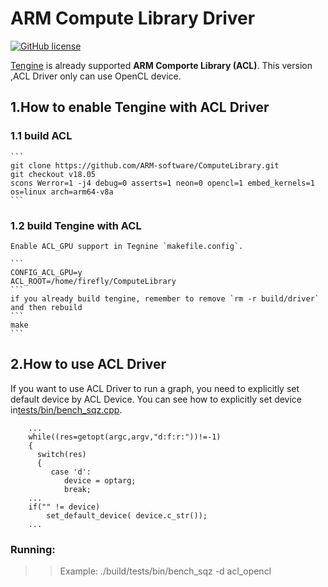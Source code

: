 # ARM Compute Library Driver

[![GitHub license](http://OAID.github.io/pics/apache_2.0.svg)](../LICENSE)


[Tengine](https://github.com/OAID/Tengine) is already supported **ARM Comporte 
Library (ACL)**. This version ,ACL Driver only can use OpenCL device.


## 1.How to enable Tengine with ACL Driver

### 1.1 build ACL

    ```
    git clone https://github.com/ARM-software/ComputeLibrary.git    
    git checkout v18.05
    scons Werror=1 -j4 debug=0 asserts=1 neon=0 opencl=1 embed_kernels=1 os=linux arch=arm64-v8a
    ```


### 1.2 build Tengine with ACL

    Enable ACL_GPU support in Tegnine `makefile.config`.

    ```
    CONFIG_ACL_GPU=y
    ACL_ROOT=/home/firefly/ComputeLibrary
    ``` 
    if you already build tengine, remember to remove `rm -r build/driver` and then rebuild 
    ```
    make
    ```

## 2.How to use ACL Driver    

If you want to use ACL Driver to run a graph, you need to explicitly set default device by ACL Device. You can see how to explicitly set device in[tests/bin/bench_sqz.cpp](../tests/bin/bench_sqz.cpp).

```
    ...
    while((res=getopt(argc,argv,"d:f:r:"))!=-1)
    {  
      switch(res)
      {  
         case 'd': 
            device = optarg;
            break;
    ...
    if("" != device)
        set_default_device( device.c_str());
    ...

```

### Running: 

>> Example:  ./build/tests/bin/bench_sqz -d acl_opencl



